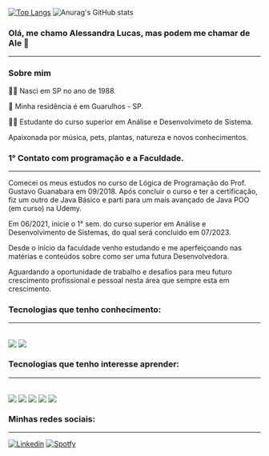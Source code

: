 
[![Top Langs](https://github-readme-stats.vercel.app/api/top-langs/?username=AleLucasG&layout=compact)](https://github.com/AleLucasG/github-readme-stats)
![Anurag's GitHub stats](https://github-readme-stats.vercel.app/api?username=AleLucasG&show_icons=true&theme=synthwave)


### Olá, me chamo Alessandra Lucas, mas podem me chamar de Ale 👋
____________________________________________________________

### Sobre mim

👶🏼 Nasci em SP no ano de 1988.

🏡 Minha residência é em Guarulhos - SP.

👩‍🎓 Estudante do curso superior em Análise e Desenvolvimeto de Sistema.

Apaixonada por música, pets, plantas, natureza e novos conhecimentos.

### **1° Contato com programação e a Faculdade.**
____________________________________________________________
Comecei os meus estudos no curso de Lógica de Programação do Prof. Gustavo Guanabara em 09/2018.
Após concluir o curso e ter a certificação, fiz um outro de Java Básico e parti para um mais avançado de Java POO (em curso) na Udemy.

Em 06/2021, inicie o 1° sem. do curso superior em Análise e Desenvolvimento de Sistemas, do qual será concluido em 07/2023.

Desde o início da faculdade venho estudando e me aperfeiçoando nas matérias e conteúdos sobre como ser uma futura Desenvolvedora.

Aguardando a oportunidade de trabalho e desafios para meu futuro crescimento profissional e pessoal nesta área que sempre esta em crescimento.

### Tecnologias que tenho conhecimento:
____________________________________________________________
  

<div style="display: inline_block"><br/>
    <img align="center"  alr="python" src="https://img.shields.io/badge/C-00599C?style=for-the-badge&logo=c&logoColor=white" />
    <img align="center"  alr="python" src="https://img.shields.io/badge/Python-3776AB?style=for-the-badge&logo=python&logoColor=white" />
</div>  


### Tecnologias que tenho interesse aprender:
_______________________________________________________________________
<div style="display: inline_block"><br/>
    <img align="center"  alr="python" src="https://img.shields.io/badge/Java-ED8B00?style=for-the-badge&logo=java&logoColor=white" />
    <img align="center"  alr="python" src=https://img.shields.io/badge/HTML5-E34F26?style=for-the-badge&logo=html5&logoColor=white />
    <img align="center"  alr="python" src=https://img.shields.io/badge/CSS3-1572B6?style=for-the-badge&logo=css3&logoColor=white />
    <img align="center"  alr="python" src=https://img.shields.io/badge/JavaScript-F7DF1E?style=for-the-badge&logo=javascript&logoColor=black />
    <img align="center"  alr="python" src=https://img.shields.io/badge/MySQL-00000F?style=for-the-badge&logo=mysql&logoColor=white />
</div>


### Minhas redes sociais:
_____________________________________________________
  
[![Linkedin](https://img.shields.io/badge/LinkedIn-0077B5?style=for-the-badge&logo=linkedin&logoColor=white)](https://www.linkedin.com/in/alessandra-lucas-4b9453104/)
[![Spotfy](https://img.shields.io/badge/Spotify-1ED760?&style=for-the-badge&logo=spotify&logoColor=white)](https://open.spotify.com/playlist/37i9dQZEVXbMDoHDwVN2tF)
